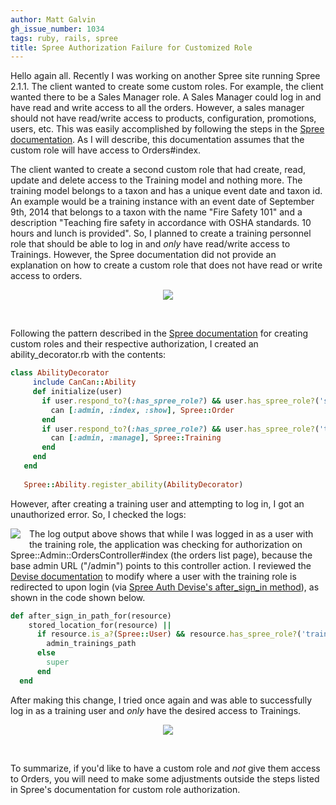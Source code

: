 ```yaml
---
author: Matt Galvin
gh_issue_number: 1034
tags: ruby, rails, spree
title: Spree Authorization Failure for Customized Role
---
```




Hello again all. Recently I was working on another Spree site running Spree 2.1.1. The client wanted to create some custom roles.  For example, the client wanted there to be a Sales Manager role.  A Sales Manager could log in and have read and write access to all the orders. However, a sales manager should not have read/write access to products, configuration, promotions, users, etc. This was easily accomplished by following the steps in the [Spree documentation](http://guides.spreecommerce.com/developer/security.html). As I will describe, this documentation assumes that the custom role will have access to Orders#index.

The client wanted to create a second custom role that had create, read, update and delete access to the Training model and nothing more.  The training model belongs to a taxon and has a unique event date and taxon id. An example would be a training instance with an event date of September 9th, 2014 that belongs to a taxon with the name "Fire Safety 101" and a description "Teaching fire safety in accordance with OSHA standards. 10 hours and lunch is provided". So, I planned to create a training personnel role that should be able to log in and *only* have read/write access to Trainings. However, the Spree documentation did not provide an explanation on how to create a custom role that does not have read or write access to orders.

<div class="separator" style="clear: both; text-align: center;"><a href="/blog/2014/09/22/spree-authorization-failure-for/image-0-big.png" imageanchor="1" style="margin-left: 1em; margin-right: 1em;"><img border="0" src="/blog/2014/09/22/spree-authorization-failure-for/image-0.png"/></a></div>

 

Following the pattern described in the [Spree documentation](http://guides.spreecommerce.com/developer/security.html) for creating custom roles and their respective authorization, I created an ability_decorator.rb with the contents:

```ruby
class AbilityDecorator
     include CanCan::Ability
     def initialize(user)
       if user.respond_to?(:has_spree_role?) && user.has_spree_role?('sales_manager')
         can [:admin, :index, :show], Spree::Order
       end
       if user.respond_to?(:has_spree_role?) && user.has_spree_role?('training')
         can [:admin, :manage], Spree::Training
       end
     end
   end
 
   Spree::Ability.register_ability(AbilityDecorator)
```

However, after creating a training user and attempting to log in, I got an unauthorized error.  So, I checked the logs:

<div class="separator" style="clear: both; text-align: center;"><a href="/blog/2014/09/22/spree-authorization-failure-for/image-1.png" imageanchor="1" style="clear: left; float: left; margin-bottom: 1em; margin-right: 1em;"><img border="0" src="/blog/2014/09/22/spree-authorization-failure-for/image-1.png"/></a></div>

The log output above shows that while I was logged in as a user with the training role, the application was checking for authorization on Spree::Admin::OrdersController#index (the orders list page), because the base admin URL ("/admin") points to this controller action.  I reviewed the [Devise documentation](http://rdoc.info/github/plataformatec/devise/master/Devise/Controllers/Helpers:after_sign_in_path_for) to modify where a user with the training role is redirected to upon login (via [Spree Auth Devise's after_sign_in method](https://github.com/spree/spree_auth_devise)), as shown in the code shown below.

```ruby
def after_sign_in_path_for(resource)
    stored_location_for(resource) ||
      if resource.is_a?(Spree::User) && resource.has_spree_role?('training')
        admin_trainings_path
      else
        super
      end
  end
```

After making this change, I tried once again and was able to successfully log in as a training user and *only* have the desired access to Trainings. 

<div class="separator" style="clear: both; text-align: center;"><a href="/blog/2014/09/22/spree-authorization-failure-for/image-2-big.png" imageanchor="1" style="margin-left: 1em; margin-right: 1em;"><img border="0" src="/blog/2014/09/22/spree-authorization-failure-for/image-2.png"/></a></div>

 

To summarize, if you'd like to have a custom role and *not* give them access to Orders, you will need to make some adjustments outside the steps listed in Spree's documentation for custom role authorization.



